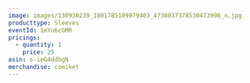 ```yaml
---
image: images/130930239_1801785109979403_4738037378530473996_n.jpg
producttype: Sleeves
eventId: 1mYu6cGMR
pricings:
  - quantity: 1
    price: 25
asin: s-ieG4ddbgN
merchandise: comiket
---
```

